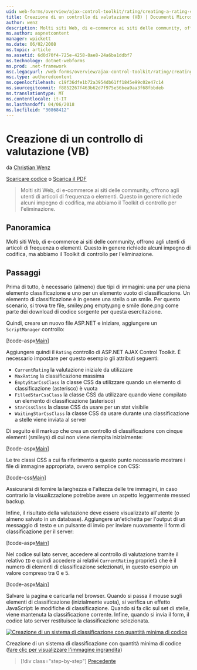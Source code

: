 ```yaml
---
uid: web-forms/overview/ajax-control-toolkit/rating/creating-a-rating-control-vb
title: Creazione di un controllo di valutazione (VB) | Documenti Microsoft
author: wenz
description: Molti siti Web, di e-commerce ai siti delle community, offrono agli utenti di articoli di frequenza o elementi. Ciò in genere richiede alcuni impegno di codifica, ma non è disponibile il...
ms.author: aspnetcontent
manager: wpickett
ms.date: 06/02/2008
ms.topic: article
ms.assetid: 6d0d70f4-725e-4258-8ae8-24a6ba1ddbf7
ms.technology: dotnet-webforms
ms.prod: .net-framework
msc.legacyurl: /web-forms/overview/ajax-control-toolkit/rating/creating-a-rating-control-vb
msc.type: authoredcontent
ms.openlocfilehash: c19f36dfe1b72a3954db61ff1845e99c02e47c14
ms.sourcegitcommit: f8852267f463b62d7f975e56bea9aa3f68fbbdeb
ms.translationtype: MT
ms.contentlocale: it-IT
ms.lasthandoff: 04/06/2018
ms.locfileid: "30868412"
---
```

<a name="creating-a-rating-control-vb"></a>Creazione di un controllo di valutazione (VB)
====================
da [Christian Wenz](https://github.com/wenz)

[Scaricare codice](http://download.microsoft.com/download/9/3/f/93f8daea-bebd-4821-833b-95205389c7d0/rating0.vb.zip) o [Scarica il PDF](http://download.microsoft.com/download/2/d/c/2dc10e34-6983-41d4-9c08-f78f5387d32b/rating0VB.pdf)

> Molti siti Web, di e-commerce ai siti delle community, offrono agli utenti di articoli di frequenza o elementi. Questo in genere richiede alcuni impegno di codifica, ma abbiamo il Toolkit di controllo per l'eliminazione.


## <a name="overview"></a>Panoramica

Molti siti Web, di e-commerce ai siti delle community, offrono agli utenti di articoli di frequenza o elementi. Questo in genere richiede alcuni impegno di codifica, ma abbiamo il Toolkit di controllo per l'eliminazione.

## <a name="steps"></a>Passaggi

Prima di tutto, è necessario (almeno) due tipi di immagini: una per una piena elemento classificazione e uno per un elemento vuoto di classificazione. Un elemento di classificazione è in genere una stella o un smile. Per questo scenario, si trova tre file, smiley.png empty.png e smile done.png come parte dei download di codice sorgente per questa esercitazione.

Quindi, creare un nuovo file ASP.NET e iniziare, aggiungere un `ScriptManager` controllo:

[!code-aspx[Main](creating-a-rating-control-vb/samples/sample1.aspx)]

Aggiungere quindi il `Rating` controllo di ASP.NET AJAX Control Toolkit. È necessario impostare per questo esempio gli attributi seguenti:

- `CurrentRating` la valutazione iniziale da utilizzare
- `MaxRating` la classificazione massima
- `EmptyStarCssClass` la classe CSS da utilizzare quando un elemento di classificazione (asterisco) è vuota
- `FilledStarCssClass` la classe CSS da utilizzare quando viene compilato un elemento di classificazione (asterisco)
- `StarCssClass` la classe CSS da usare per un stat visibile
- `WaitingStarCssClass` la classe CSS da usare durante una classificazione a stelle viene inviata al server

Di seguito è il markup che crea un controllo di classificazione con cinque elementi (smileys) di cui non viene riempita inizialmente:

[!code-aspx[Main](creating-a-rating-control-vb/samples/sample2.aspx)]

Le tre classi CSS a cui fa riferimento a questo punto necessario mostrare i file di immagine appropriata, ovvero semplice con CSS:

[!code-css[Main](creating-a-rating-control-vb/samples/sample3.css)]

Assicurarsi di fornire la larghezza e l'altezza delle tre immagini, in caso contrario la visualizzazione potrebbe avere un aspetto leggermente messed backup.

Infine, il risultato della valutazione deve essere visualizzato all'utente (o almeno salvato in un database). Aggiungere un'etichetta per l'output di un messaggio di testo e un pulsante di invio per inviare nuovamente il form di classificazione per il server:

[!code-aspx[Main](creating-a-rating-control-vb/samples/sample4.aspx)]

Nel codice sul lato server, accedere al controllo di valutazione tramite il relativo `ID` e quindi accedere ai relativi `CurrentRating` proprietà che è il numero di elementi di classificazione selezionati, in questo esempio un valore compreso tra 0 e 5.

[!code-aspx[Main](creating-a-rating-control-vb/samples/sample5.aspx)]

Salvare la pagina e caricarla nel browser. Quando si passa il mouse sugli elementi di classificazione (inizialmente vuota), si verifica un effetto JavaScript: le modifiche di classificazione. Quando si fa clic sul set di stelle, viene mantenuta la classificazione corrente. Infine, quando si invia il form, il codice lato server restituisce la classificazione selezionata.


[![Creazione di un sistema di classificazione con quantità minima di codice](creating-a-rating-control-vb/_static/image2.png)](creating-a-rating-control-vb/_static/image1.png)

Creazione di un sistema di classificazione con quantità minima di codice ([fare clic per visualizzare l'immagine ingrandita](creating-a-rating-control-vb/_static/image3.png))

> [!div class="step-by-step"]
> [Precedente](creating-a-rating-control-cs.md)

